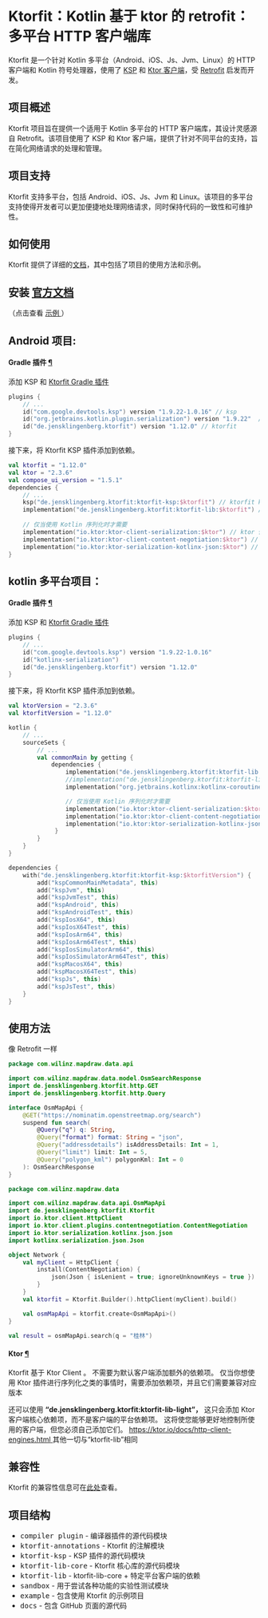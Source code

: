 # Ktorfit：Kotlin 基于 ktor 的 retrofit：多平台 HTTP 客户端库

Ktorfit 是一个针对 Kotlin 多平台（Android、iOS、Js、Jvm、Linux）的 HTTP 客户端和 Kotlin 符号处理器，使用了 [KSP](https://github.com/google/ksp) 和 [Ktor 客户端](https://ktor.io/docs/getting-started-ktor-client.html)，受 [Retrofit](https://square.github.io/retrofit/) 启发而开发。

## 项目概述

Ktorfit 项目旨在提供一个适用于 Kotlin 多平台的 HTTP 客户端库，其设计灵感源自 Retrofit。该项目使用了 KSP 和 Ktor 客户端，提供了针对不同平台的支持，旨在简化网络请求的处理和管理。

## 项目支持

Ktorfit 支持多平台，包括 Android、iOS、Js、Jvm 和 Linux。该项目的多平台支持使得开发者可以更加便捷地处理网络请求，同时保持代码的一致性和可维护性。

## 如何使用

Ktorfit 提供了详细的[文档](https://foso.github.io/Ktorfit/)，其中包括了项目的使用方法和示例。

## 安装 [官方文档](https://foso.github.io/Ktorfit/installation/#setup)

（点击查看 [示例 ](https://github.com/Foso/Ktorfit/tree/master/example)）

## Android 项目:

#### Gradle 插件 [¶](https://foso.github.io/Ktorfit/installation/#gradle-plugins)

添加 KSP 和 [Ktorfit Gradle 插件](https://plugins.gradle.org/plugin/de.jensklingenberg.ktorfit)

```kotlin
plugins {
    // ...
    id("com.google.devtools.ksp") version "1.9.22-1.0.16" // ksp
    id("org.jetbrains.kotlin.plugin.serialization") version "1.9.22"  // ks序列化库，用于序列化Json
    id("de.jensklingenberg.ktorfit") version "1.12.0" // ktorfit
}
```

接下来，将 Ktorfit KSP 插件添加到依赖。

```kotlin
val ktorfit = "1.12.0"
val ktor = "2.3.6"
val compose_ui_version = "1.5.1"
dependencies {
    // ...
    ksp("de.jensklingenberg.ktorfit:ktorfit-ksp:$ktorfit") // ktorfit ksp 依赖
    implementation("de.jensklingenberg.ktorfit:ktorfit-lib:$ktorfit") // ktorfit 依赖
    
    // 仅当使用 Kotlin 序列化时才需要
    implementation("io.ktor:ktor-client-serialization:$ktor") // ktor 依赖
    implementation("io.ktor:ktor-client-content-negotiation:$ktor") // ktor 依赖
    implementation("io.ktor:ktor-serialization-kotlinx-json:$ktor") // ks 依赖
}
```

## kotlin 多平台项目：

#### Gradle 插件 [¶](https://foso.github.io/Ktorfit/installation/#gradle-plugins)

添加 KSP 和 [Ktorfit Gradle 插件](https://plugins.gradle.org/plugin/de.jensklingenberg.ktorfit)

```kotlin
plugins {
    // ...
    id("com.google.devtools.ksp") version "1.9.22-1.0.16"
    id("kotlinx-serialization")
    id("de.jensklingenberg.ktorfit") version "1.12.0"
}
```

接下来，将 Ktorfit KSP 插件添加到依赖。

```kotlin
val ktorVersion = "2.3.6"
val ktorfitVersion = "1.12.0"

kotlin {
    // ...
    sourceSets {
        // ...
        val commonMain by getting {
            dependencies {
                implementation("de.jensklingenberg.ktorfit:ktorfit-lib:$ktorfitVersion")
                //implementation("de.jensklingenberg.ktorfit:ktorfit-lib-light:$ktorfitVersion")
                implementation("org.jetbrains.kotlinx:kotlinx-coroutines-core:1.7.3")

                // 仅当使用 Kotlin 序列化时才需要
                implementation("io.ktor:ktor-client-serialization:$ktorVersion")
                implementation("io.ktor:ktor-client-content-negotiation:$ktorVersion")
                implementation("io.ktor:ktor-serialization-kotlinx-json:$ktorVersion")
             }
        }
    }
}

dependencies {
    with("de.jensklingenberg.ktorfit:ktorfit-ksp:$ktorfitVersion") {
        add("kspCommonMainMetadata", this)
        add("kspJvm", this)
        add("kspJvmTest", this)
        add("kspAndroid", this)
        add("kspAndroidTest", this)
        add("kspIosX64", this)
        add("kspIosX64Test", this)
        add("kspIosArm64", this)
        add("kspIosArm64Test", this)
        add("kspIosSimulatorArm64", this)
        add("kspIosSimulatorArm64Test", this)
        add("kspMacosX64", this)
        add("kspMacosX64Test", this)
        add("kspJs", this)
        add("kspJsTest", this)
    }
}
```

## 使用方法

像 Retrofit 一样

```kotlin
package com.wilinz.mapdraw.data.api

import com.wilinz.mapdraw.data.model.OsmSearchResponse
import de.jensklingenberg.ktorfit.http.GET
import de.jensklingenberg.ktorfit.http.Query

interface OsmMapApi {
    @GET("https://nominatim.openstreetmap.org/search")
    suspend fun search(
        @Query("q") q: String,
        @Query("format") format: String = "json",
        @Query("addressdetails") isAddressDetails: Int = 1,
        @Query("limit") limit: Int = 5,
        @Query("polygon_kml") polygonKml: Int = 0
    ): OsmSearchResponse
}
```

```kotlin
package com.wilinz.mapdraw.data

import com.wilinz.mapdraw.data.api.OsmMapApi
import de.jensklingenberg.ktorfit.Ktorfit
import io.ktor.client.HttpClient
import io.ktor.client.plugins.contentnegotiation.ContentNegotiation
import io.ktor.serialization.kotlinx.json.json
import kotlinx.serialization.json.Json

object Network {
    val myClient = HttpClient {
        install(ContentNegotiation) {
            json(Json { isLenient = true; ignoreUnknownKeys = true })
        }
    }
    val ktorfit = Ktorfit.Builder().httpClient(myClient).build()

    val osmMapApi = ktorfit.create<OsmMapApi>()
}
```

```kotlin
val result = osmMapApi.search(q = "桂林")
```

#### Ktor [¶](https://foso.github.io/Ktorfit/installation/#ktor)

Ktorfit 基于 Ktor Client 。 不需要为默认客户端添加额外的依赖项。 仅当你想使用 Ktor 插件进行序列化之类的事情时，需要添加依赖项，并且它们需要兼容对应版本

还可以使用 **“de.jensklingenberg.ktorfit:ktorfit-lib-light”，** 这只会添加 Ktor 客户端核心依赖项，而不是客户端的平台依赖项。 这将使您能够更好地控制所使用的客户端，但您必须自己添加它们。 [https://ktor.io/docs/http-client-engines.html ](https://ktor.io/docs/http-client-engines.html)其他一切与“ktorfit-lib”相同

## 兼容性

Ktorfit 的兼容性信息可在[此处](https://foso.github.io/Ktorfit/#compatibility)查看。

## 项目结构

* <kbd>compiler plugin</kbd> - 编译器插件的源代码模块
* <kbd>ktorfit-annotations</kbd> - Ktorfit 的注解模块
* <kbd>ktorfit-ksp</kbd> - KSP 插件的源代码模块
* <kbd>ktorfit-lib-core</kbd> - Ktorfit 核心库的源代码模块
* <kbd>ktorfit-lib</kbd> - ktorfit-lib-core + 特定平台客户端的依赖
* <kbd>sandbox</kbd> - 用于尝试各种功能的实验性测试模块
* <kbd>example</kbd> - 包含使用 Ktorfit 的示例项目
* <kbd>docs</kbd> - 包含 GitHub 页面的源代码

